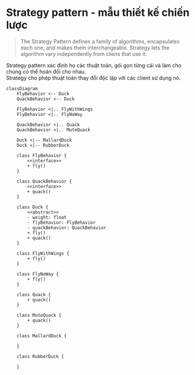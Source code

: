 # Strategy pattern - mẫu thiết kế chiến lược
> The Strategy Pattern defines a family of algorithms, encapsulates each one, and makes them interchangeable.
> Strategy lets the algorithm vary independently from cliens that use it.
> 
Strategy pattern xác định họ các thuật toán, gói gọn từng cái và làm cho chúng có thể hoán đổi cho nhau.  
Strategy cho phép thuật toán thay đổi độc lập với các client sử dụng nó.

```mermaid
classDiagram
    FlyBehavior <-- Duck
    QuackBehavior <-- Duck
    
    FlyBehavior <|.. FlyWithWings
    FlyBehavior <|.. FlyNoWay
    
    QuackBehavior <|.. Quack
    QuackBehavior <|.. MuteQuack
    
    Duck <|-- MallardDuck
    Duck <|-- RubberDuck
    
    class FlyBehavior {
        <<interface>>
        + fly()
    }
    
    class QuackBehavior {
        <<interface>>
        + quack()
    }
    
    class Duck {
        <<abstract>>
        - weight: float
        - flyBehavior: FlyBehavior
        - quackBehavior: QuackBehavior
        + fly()
        + quack()
    }
    
    class FlyWithWings {
        + fly()
    }
    
    class FlyNoWay {
        + fly()
    }
    
    class Quack {
        + quack()
    }
    
    class MuteQuack {
        + quack()
    }
    
    class MallardDuck {
        
    }
    
    class RubberDuck {
    
    }
```

